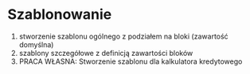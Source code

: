 # Szablonowanie

1. stworzenie szablonu ogólnego z podziałem na bloki (zawartość domyślna)
2. szablony szczegółowe z definicją zawartości bloków
3. PRACA WŁASNA: Stworzenie szablonu dla kalkulatora kredytowego


